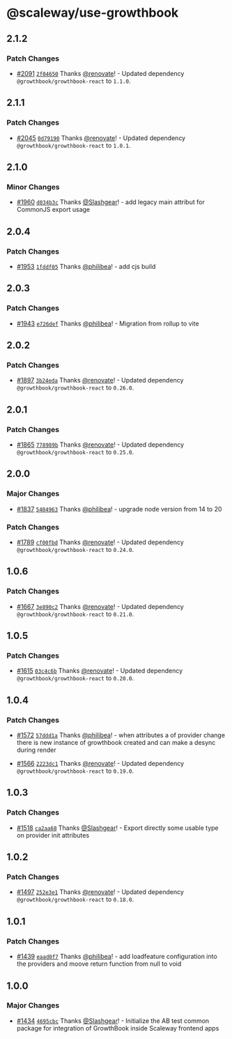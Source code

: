# @scaleway/use-growthbook

## 2.1.2

### Patch Changes

- [#2091](https://github.com/scaleway/scaleway-lib/pull/2091) [`2f04650`](https://github.com/scaleway/scaleway-lib/commit/2f04650ecc92205aa0b06a526675c641e041bcfd) Thanks [@renovate](https://github.com/apps/renovate)! - Updated dependency `@growthbook/growthbook-react` to `1.1.0`.

## 2.1.1

### Patch Changes

- [#2045](https://github.com/scaleway/scaleway-lib/pull/2045) [`0d79190`](https://github.com/scaleway/scaleway-lib/commit/0d79190d997cb0fc966a4be53e67877900bc95b3) Thanks [@renovate](https://github.com/apps/renovate)! - Updated dependency `@growthbook/growthbook-react` to `1.0.1`.

## 2.1.0

### Minor Changes

- [#1960](https://github.com/scaleway/scaleway-lib/pull/1960) [`d034b3c`](https://github.com/scaleway/scaleway-lib/commit/d034b3cda1cac30ce2ed4e95be5a2c79642f8ca4) Thanks [@Slashgear](https://github.com/Slashgear)! - add legacy main attribut for CommonJS export usage

## 2.0.4

### Patch Changes

- [#1953](https://github.com/scaleway/scaleway-lib/pull/1953) [`1fddf05`](https://github.com/scaleway/scaleway-lib/commit/1fddf0515851908b094f983b05b3d87af8eef433) Thanks [@philibea](https://github.com/philibea)! - add cjs build

## 2.0.3

### Patch Changes

- [#1943](https://github.com/scaleway/scaleway-lib/pull/1943) [`e726def`](https://github.com/scaleway/scaleway-lib/commit/e726def8e0cb4593f800f9acecca51b173ae907a) Thanks [@philibea](https://github.com/philibea)! - Migration from rollup to vite

## 2.0.2

### Patch Changes

- [#1897](https://github.com/scaleway/scaleway-lib/pull/1897) [`3b24eda`](https://github.com/scaleway/scaleway-lib/commit/3b24eda00840f12de6b0457b60704a159b87c0d0) Thanks [@renovate](https://github.com/apps/renovate)! - Updated dependency `@growthbook/growthbook-react` to `0.26.0`.

## 2.0.1

### Patch Changes

- [#1865](https://github.com/scaleway/scaleway-lib/pull/1865) [`778989b`](https://github.com/scaleway/scaleway-lib/commit/778989bf70f52461463ac3a4ff260d3da73b86e8) Thanks [@renovate](https://github.com/apps/renovate)! - Updated dependency `@growthbook/growthbook-react` to `0.25.0`.

## 2.0.0

### Major Changes

- [#1837](https://github.com/scaleway/scaleway-lib/pull/1837) [`5404963`](https://github.com/scaleway/scaleway-lib/commit/5404963ddd01fafe6ed9753d8324fb19849065ca) Thanks [@philibea](https://github.com/philibea)! - upgrade node version from 14 to 20

### Patch Changes

- [#1789](https://github.com/scaleway/scaleway-lib/pull/1789) [`cf00fbd`](https://github.com/scaleway/scaleway-lib/commit/cf00fbd55a29a56dc3aba89d426d67eb51e6cd22) Thanks [@renovate](https://github.com/apps/renovate)! - Updated dependency `@growthbook/growthbook-react` to `0.24.0`.

## 1.0.6

### Patch Changes

- [#1667](https://github.com/scaleway/scaleway-lib/pull/1667) [`3e890c2`](https://github.com/scaleway/scaleway-lib/commit/3e890c242054cd950b825e1178f6fe652b0e39f3) Thanks [@renovate](https://github.com/apps/renovate)! - Updated dependency `@growthbook/growthbook-react` to `0.21.0`.

## 1.0.5

### Patch Changes

- [#1615](https://github.com/scaleway/scaleway-lib/pull/1615) [`03c4c6b`](https://github.com/scaleway/scaleway-lib/commit/03c4c6be73214dc48096e0c43fcd23a47b0102a4) Thanks [@renovate](https://github.com/apps/renovate)! - Updated dependency `@growthbook/growthbook-react` to `0.20.0`.

## 1.0.4

### Patch Changes

- [#1572](https://github.com/scaleway/scaleway-lib/pull/1572) [`57ddd1a`](https://github.com/scaleway/scaleway-lib/commit/57ddd1a39c048675f343c0da8735714f1cb5678a) Thanks [@philibea](https://github.com/philibea)! - when attributes a of provider change there is new instance of growthbook created and can make a desync during render

- [#1566](https://github.com/scaleway/scaleway-lib/pull/1566) [`2223dc1`](https://github.com/scaleway/scaleway-lib/commit/2223dc1ec4993b57e4dbeb41f65a8659c63d548c) Thanks [@renovate](https://github.com/apps/renovate)! - Updated dependency `@growthbook/growthbook-react` to `0.19.0`.

## 1.0.3

### Patch Changes

- [#1518](https://github.com/scaleway/scaleway-lib/pull/1518) [`ca2aa68`](https://github.com/scaleway/scaleway-lib/commit/ca2aa68fcde0470dde378b4322ff55e9caec170f) Thanks [@Slashgear](https://github.com/Slashgear)! - Export directly some usable type on provider init attributes

## 1.0.2

### Patch Changes

- [#1497](https://github.com/scaleway/scaleway-lib/pull/1497) [`252e3e1`](https://github.com/scaleway/scaleway-lib/commit/252e3e1f51f3f164ca2426e4888e6d4322b648a4) Thanks [@renovate](https://github.com/apps/renovate)! - Updated dependency `@growthbook/growthbook-react` to `0.18.0`.

## 1.0.1

### Patch Changes

- [#1439](https://github.com/scaleway/scaleway-lib/pull/1439) [`eaad0f7`](https://github.com/scaleway/scaleway-lib/commit/eaad0f7195dac15e3b7b2b300b481e3fe7b543cf) Thanks [@philibea](https://github.com/philibea)! - add loadfeature configuration into the providers and moove return function from null to void

## 1.0.0

### Major Changes

- [#1434](https://github.com/scaleway/scaleway-lib/pull/1434) [`4695cbc`](https://github.com/scaleway/scaleway-lib/commit/4695cbce29e4ac688607b97d67401e33923c92f3) Thanks [@Slashgear](https://github.com/Slashgear)! - Initialize the AB test common package for integration of GrowthBook inside Scaleway frontend apps
